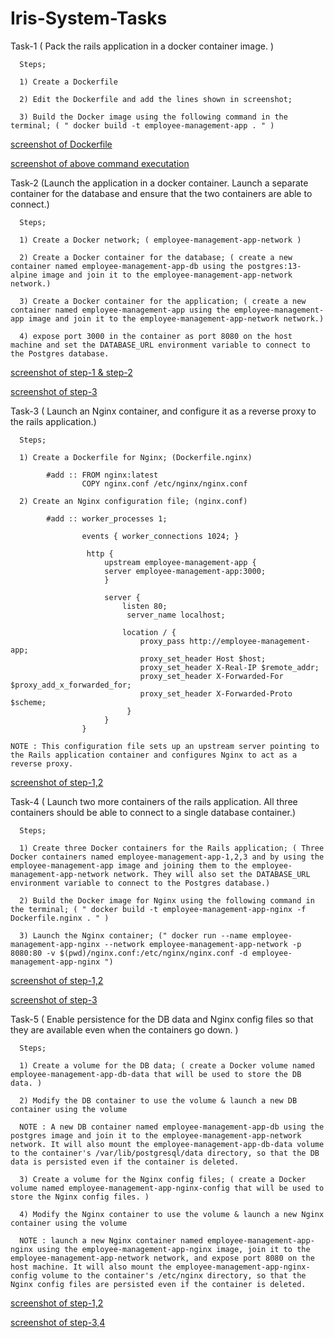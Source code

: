 # Iris-System-Tasks

Task-1 ( Pack the rails application in a docker container image. )

      Steps;

      1) Create a Dockerfile

      2) Edit the Dockerfile and add the lines shown in screenshot; 
      
      3) Build the Docker image using the following command in the terminal; ( " docker build -t employee-management-app . " )

[ screenshot of Dockerfile ](./images/Dockerfile.png "Dockerfile")

[ screenshot of above command executation ](./images/1.png "screenshot-1")

Task-2 (Launch the application in a docker container. Launch a separate container for the database and ensure that the two containers are able to connect.)

      Steps;

      1) Create a Docker network; ( employee-management-app-network )
      
      2) Create a Docker container for the database; ( create a new container named employee-management-app-db using the postgres:13-alpine image and join it to the employee-management-app-network network.)
      
      3) Create a Docker container for the application; ( create a new container named employee-management-app using the employee-management-app image and join it to the employee-management-app-network network.)
      
      4) expose port 3000 in the container as port 8080 on the host machine and set the DATABASE_URL environment variable to connect to the Postgres database.
      
[ screenshot of step-1 & step-2 ](./images/2.png "screenshot-2")

[ screenshot of step-3 ](./images/3.png "screenshot-3")

Task-3 ( Launch an Nginx container, and configure it as a reverse proxy to the rails application.)

      Steps;
      
      1) Create a Dockerfile for Nginx; (Dockerfile.nginx)
            
            #add :: FROM nginx:latest
                    COPY nginx.conf /etc/nginx/nginx.conf
                    
      2) Create an Nginx configuration file; (nginx.conf)
            
            #add :: worker_processes 1;

                    events { worker_connections 1024; }

                     http {
                         upstream employee-management-app {
                         server employee-management-app:3000;
                         }

                         server {
                             listen 80;
                              server_name localhost;

                             location / {
                                 proxy_pass http://employee-management-app;
                                 proxy_set_header Host $host;
                                 proxy_set_header X-Real-IP $remote_addr;
                                 proxy_set_header X-Forwarded-For $proxy_add_x_forwarded_for;
                                 proxy_set_header X-Forwarded-Proto $scheme;
                              }
                         }
                    }
                    
    NOTE : This configuration file sets up an upstream server pointing to the Rails application container and configures Nginx to act as a reverse proxy.

[ screenshot of step-1,2 ](./images/3.png "screenshot-4")   

Task-4 ( Launch two more containers of the rails application. All three containers should be able to connect to a single database container.)

      Steps;
      
      1) Create three Docker containers for the Rails application; ( Three Docker containers named employee-management-app-1,2,3 and by using the employee-management-app image and joining them to the employee-management-app-network network. They will also set the DATABASE_URL environment variable to connect to the Postgres database.)
      
      2) Build the Docker image for Nginx using the following command in the terminal; ( " docker build -t employee-management-app-nginx -f Dockerfile.nginx . " )
      
      3) Launch the Nginx container; (" docker run --name employee-management-app-nginx --network employee-management-app-network -p 8080:80 -v $(pwd)/nginx.conf:/etc/nginx/nginx.conf -d employee-management-app-nginx ")

[ screenshot of step-1,2 ](./images/3.png "screenshot-5")

[ screenshot of step-3 ](./images/4.png "screenshot-6")

Task-5 ( Enable persistence for the DB data and Nginx config files so that they are available even when the containers go down. )

      Steps;
      
      1) Create a volume for the DB data; ( create a Docker volume named employee-management-app-db-data that will be used to store the DB data. )
      
      2) Modify the DB container to use the volume & launch a new DB container using the volume
      
      NOTE : A new DB container named employee-management-app-db using the postgres image and join it to the employee-management-app-network network. It will also mount the employee-management-app-db-data volume to the container's /var/lib/postgresql/data directory, so that the DB data is persisted even if the container is deleted.
      
      3) Create a volume for the Nginx config files; ( create a Docker volume named employee-management-app-nginx-config that will be used to store the Nginx config files. )
      
      4) Modify the Nginx container to use the volume & launch a new Nginx container using the volume
      
      NOTE : launch a new Nginx container named employee-management-app-nginx using the employee-management-app-nginx image, join it to the employee-management-app-network network, and expose port 8080 on the host machine. It will also mount the employee-management-app-nginx-config volume to the container's /etc/nginx directory, so that the Nginx config files are persisted even if the container is deleted.

[ screenshot of step-1,2 ](./images/4.png "screenshot-7")

[ screenshot of step-3,4 ](./images/5.png "screenshot-8")


      
      

